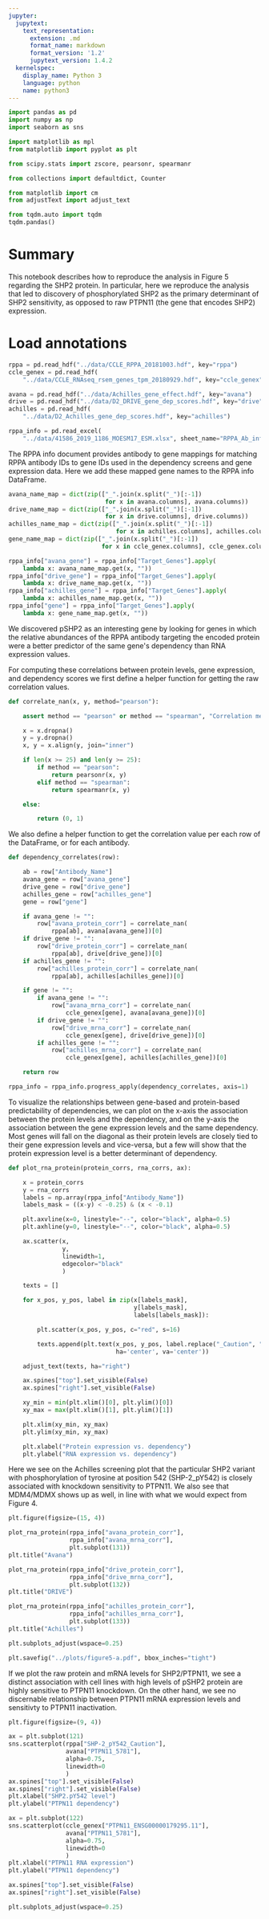 ```yaml
---
jupyter:
  jupytext:
    text_representation:
      extension: .md
      format_name: markdown
      format_version: '1.2'
      jupytext_version: 1.4.2
  kernelspec:
    display_name: Python 3
    language: python
    name: python3
---
```


```python
import pandas as pd
import numpy as np
import seaborn as sns

import matplotlib as mpl
from matplotlib import pyplot as plt

from scipy.stats import zscore, pearsonr, spearmanr

from collections import defaultdict, Counter

from matplotlib import cm
from adjustText import adjust_text

from tqdm.auto import tqdm
tqdm.pandas()
```

# Summary

This notebook describes how to reproduce the analysis in Figure 5 regarding the SHP2 protein. In particular, here we reproduce the analysis that led to discovery of phosphorylated SHP2 as the primary determinant of SHP2 sensitivity, as opposed to raw PTPN11 (the gene that encodes SHP2) expression.


# Load annotations

```python
rppa = pd.read_hdf("../data/CCLE_RPPA_20181003.hdf", key="rppa")
ccle_genex = pd.read_hdf(
    "../data/CCLE_RNAseq_rsem_genes_tpm_20180929.hdf", key="ccle_genex")

avana = pd.read_hdf("../data/Achilles_gene_effect.hdf", key="avana")
drive = pd.read_hdf("../data/D2_DRIVE_gene_dep_scores.hdf", key="drive")
achilles = pd.read_hdf(
    "../data/D2_Achilles_gene_dep_scores.hdf", key="achilles")

rppa_info = pd.read_excel(
    "../data/41586_2019_1186_MOESM17_ESM.xlsx", sheet_name="RPPA_Ab_information")
```

The RPPA info document provides antibody to gene mappings for matching RPPA antibody IDs to gene IDs used in the dependency screens and gene expression data. Here we add these mapped gene names to the RPPA info DataFrame.

```python
avana_name_map = dict(zip(["_".join(x.split("_")[:-1])
                           for x in avana.columns], avana.columns))
drive_name_map = dict(zip(["_".join(x.split("_")[:-1])
                           for x in drive.columns], drive.columns))
achilles_name_map = dict(zip(["_".join(x.split("_")[:-1])
                              for x in achilles.columns], achilles.columns))
gene_name_map = dict(zip(["_".join(x.split("_")[:-1])
                          for x in ccle_genex.columns], ccle_genex.columns))

rppa_info["avana_gene"] = rppa_info["Target_Genes"].apply(
    lambda x: avana_name_map.get(x, ""))
rppa_info["drive_gene"] = rppa_info["Target_Genes"].apply(
    lambda x: drive_name_map.get(x, ""))
rppa_info["achilles_gene"] = rppa_info["Target_Genes"].apply(
    lambda x: achilles_name_map.get(x, ""))
rppa_info["gene"] = rppa_info["Target_Genes"].apply(
    lambda x: gene_name_map.get(x, ""))
```

We discovered pSHP2 as an interesting gene by looking for genes in which the relative abundances of the RPPA antibody targeting the encoded protein were a better predictor of the same gene's dependency than RNA expression values. 

For computing these correlations between protein levels, gene expression, and dependency scores we first define a helper function for getting the raw correlation values.

```python
def correlate_nan(x, y, method="pearson"):

    assert method == "pearson" or method == "spearman", "Correlation method must be Pearson or Spearman!"

    x = x.dropna()
    y = y.dropna()
    x, y = x.align(y, join="inner")

    if len(x >= 25) and len(y >= 25):
        if method == "pearson":
            return pearsonr(x, y)
        elif method == "spearman":
            return spearmanr(x, y)

    else:

        return (0, 1)
```

We also define a helper function to get the correlation value per each row of the DataFrame, or for each antibody.

```python
def dependency_correlates(row):

    ab = row["Antibody_Name"]
    avana_gene = row["avana_gene"]
    drive_gene = row["drive_gene"]
    achilles_gene = row["achilles_gene"]
    gene = row["gene"]

    if avana_gene != "":
        row["avana_protein_corr"] = correlate_nan(
            rppa[ab], avana[avana_gene])[0]
    if drive_gene != "":
        row["drive_protein_corr"] = correlate_nan(
            rppa[ab], drive[drive_gene])[0]
    if achilles_gene != "":
        row["achilles_protein_corr"] = correlate_nan(
            rppa[ab], achilles[achilles_gene])[0]

    if gene != "":
        if avana_gene != "":
            row["avana_mrna_corr"] = correlate_nan(
                ccle_genex[gene], avana[avana_gene])[0]
        if drive_gene != "":
            row["drive_mrna_corr"] = correlate_nan(
                ccle_genex[gene], drive[drive_gene])[0]
        if achilles_gene != "":
            row["achilles_mrna_corr"] = correlate_nan(
                ccle_genex[gene], achilles[achilles_gene])[0]

    return row
```

```python
rppa_info = rppa_info.progress_apply(dependency_correlates, axis=1)
```

To visualize the relationships between gene-based and protein-based predictability of dependencies, we can plot on the x-axis the association between the protein levels and the dependency, and on the y-axis the association between the gene expression levels and the same dependency. Most genes will fall on the diagonal as their protein levels are closely tied to their gene expression levels and vice-versa, but a few will show that the protein expression level is a better determinant of dependency.

```python
def plot_rna_protein(protein_corrs, rna_corrs, ax):

    x = protein_corrs
    y = rna_corrs
    labels = np.array(rppa_info["Antibody_Name"])
    labels_mask = ((x-y) < -0.25) & (x < -0.1)

    plt.axvline(x=0, linestyle="--", color="black", alpha=0.5)
    plt.axhline(y=0, linestyle="--", color="black", alpha=0.5)

    ax.scatter(x,
               y,
               linewidth=1,
               edgecolor="black"
               )

    texts = []

    for x_pos, y_pos, label in zip(x[labels_mask],
                                   y[labels_mask],
                                   labels[labels_mask]):

        plt.scatter(x_pos, y_pos, c="red", s=16)

        texts.append(plt.text(x_pos, y_pos, label.replace("_Caution", ""),
                              ha='center', va='center'))

    adjust_text(texts, ha="right")

    ax.spines["top"].set_visible(False)
    ax.spines["right"].set_visible(False)

    xy_min = min(plt.xlim()[0], plt.ylim()[0])
    xy_max = max(plt.xlim()[1], plt.ylim()[1])

    plt.xlim(xy_min, xy_max)
    plt.ylim(xy_min, xy_max)

    plt.xlabel("Protein expression vs. dependency")
    plt.ylabel("RNA expression vs. dependency")
```

Here we see on the Achilles screening plot that the particular SHP2 variant with phosphorylation of tyrosine at position 542 (SHP-2_pY542) is closely associated with knockdown sensitivity to PTPN11. We also see that MDM4/MDMX shows up as well, in line with what we would expect from Figure 4.

```python
plt.figure(figsize=(15, 4))

plot_rna_protein(rppa_info["avana_protein_corr"],
                 rppa_info["avana_mrna_corr"],
                 plt.subplot(131))
plt.title("Avana")

plot_rna_protein(rppa_info["drive_protein_corr"],
                 rppa_info["drive_mrna_corr"],
                 plt.subplot(132))
plt.title("DRIVE")

plot_rna_protein(rppa_info["achilles_protein_corr"],
                 rppa_info["achilles_mrna_corr"],
                 plt.subplot(133))
plt.title("Achilles")

plt.subplots_adjust(wspace=0.25)

plt.savefig("../plots/figure5-a.pdf", bbox_inches="tight")
```

If we plot the raw protein and mRNA levels for SHP2/PTPN11, we see a distinct association with cell lines with high levels of pSHP2 protein are highly sensitive to PTPN11 knockdown. On the other hand, we see no discernable relationship between PTPN11 mRNA expression levels and sensitivty to PTPN11 inactivation.

```python
plt.figure(figsize=(9, 4))

ax = plt.subplot(121)
sns.scatterplot(rppa["SHP-2_pY542_Caution"],
                avana["PTPN11_5781"],
                alpha=0.75,
                linewidth=0
                )
ax.spines["top"].set_visible(False)
ax.spines["right"].set_visible(False)
plt.xlabel("SHP2.pY542 level")
plt.ylabel("PTPN11 dependency")

ax = plt.subplot(122)
sns.scatterplot(ccle_genex["PTPN11_ENSG00000179295.11"],
                avana["PTPN11_5781"],
                alpha=0.75,
                linewidth=0
                )
plt.xlabel("PTPN11 RNA expression")
plt.ylabel("PTPN11 dependency")

ax.spines["top"].set_visible(False)
ax.spines["right"].set_visible(False)

plt.subplots_adjust(wspace=0.25)
```
